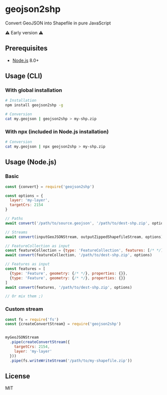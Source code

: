 # geojson2shp
Convert GeoJSON into Shapefile in pure JavaScript

⚠️ Early version ⚠️

## Prerequisites

* [Node.js](https://nodejs.org/en/download/package-manager/) 8.0+

## Usage (CLI)

### With global installation

```bash
# Installation
npm install geojson2shp -g

# Conversion
cat my.geojson | geojson2shp > my-shp.zip
```

### With npx (included in Node.js installation)

```bash
# Conversion
cat my.geojson | npx geojson2shp > my-shp.zip
```

## Usage (Node.js)

### Basic

```js
const {convert} = require('geojson2shp')

const options = {
  layer: 'my-layer',
  targetCrs: 2154
}

// Paths
await convert('/path/to/source.geojson', '/path/to/dest-shp.zip', options)

// Streams
await convert(inputGeoJSONStream, outputZippedShapefileStream, options)

// FeatureCollection as input
const featureCollection = {type: 'FeatureCollection', features: [/* */]}
await convert(featureCollection, '/path/to/dest-shp.zip', options)

// Features as input
const features = [
  {type: 'Feature', geometry: {/* */}, properties: {}},
  {type: 'Feature', geometry: {/* */}, properties: {}}
]
await convert(features, '/path/to/dest-shp.zip', options)

// Or mix them ;)
```

### Custom stream

```js
const fs = require('fs')
const {createConvertStream} = require('geojson2shp')


myGeoJSONStream
  .pipe(createConvertStream({
    targetCrs: 2154,
    layer: 'my-layer'
  }))
  .pipe(fs.writeWriteStream('/path/to/my-shapefile.zip'))
```

## License

MIT
